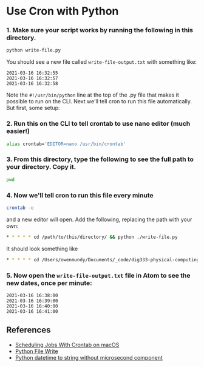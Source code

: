 
# Use Cron with Python



### 1. Make sure your script works by running the following in this directory.

```bash
python write-file.py
```
You should see a new file called `write-file-output.txt` with something like:

```
2021-03-16 16:32:55
2021-03-16 16:32:57
2021-03-16 16:32:58
```
Note the `#!/usr/bin/python` line at the top of the .py file that makes it possible to run on the CLI. Next we'll tell cron to run this file automatically. But first, some setup:



### 2. Run this on the CLI to tell crontab to use nano editor (much easier!)

```bash
alias crontab='EDITOR=nano /usr/bin/crontab'
```


### 3. From this directory, type the following to see the full path to your directory. Copy it.

```bash
pwd
```

### 4. Now we'll tell cron to run this file every minute

```bash
crontab -e
```
and a new editor will open. Add the following, replacing the path with your own:

```bash
* * * * * cd /path/to/this/directory/ && python ./write-file.py
```
It should look something like

```bash
* * * * * cd /Users/owenmundy/Documents/_code/dig333-physical-computing/raspberry-pi/cron-example/ && python ./write-file.py
```


### 5. Now open the `write-file-output.txt` file in Atom to see the new dates, once per minute:

```
2021-03-16 16:38:00
2021-03-16 16:39:00
2021-03-16 16:40:00
2021-03-16 16:41:00
```


## References

- [Scheduling Jobs With Crontab on macOS](https://betterprogramming.pub/https-medium-com-ratik96-scheduling-jobs-with-crontab-on-macos-add5a8b26c30)
- [Python File Write](https://www.w3schools.com/python/python_file_write.asp)
- [Python datetime to string without microsecond component](https://stackoverflow.com/questions/7999935/python-datetime-to-string-without-microsecond-component)
